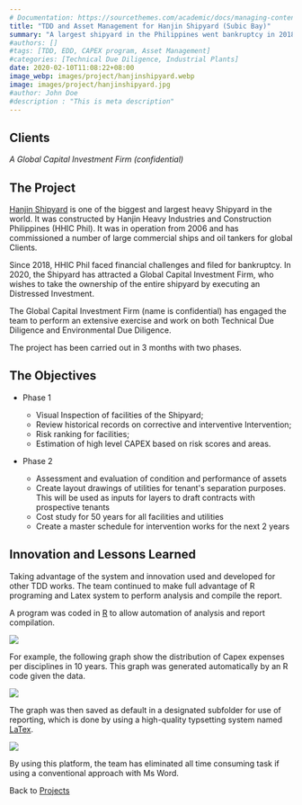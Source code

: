 ```yaml
---
# Documentation: https://sourcethemes.com/academic/docs/managing-content/
title: "TDD and Asset Management for Hanjin Shipyard (Subic Bay)"
summary: "A largest shipyard in the Philippines went bankruptcy in 2018, the team was engaged with a Global Investment firm to conduct extensive EDD and TDD for the Client to perform commercial negotiation on acquisition of the property and operational arrangement with new tenants."
#authors: []
#tags: [TDD, EDD, CAPEX program, Asset Management]
#categories: [Technical Due Diligence, Industrial Plants]
date: 2020-02-10T11:08:22+08:00
image_webp: images/project/hanjinshipyard.webp
image: images/project/hanjinshipyard.jpg
#author: John Doe
#description : "This is meta description"
---
```

## Clients
*A Global Capital Investment Firm (confidential)*

<!-- ![alt text](/img/client-logo/grandplazahotel.png) -->

## The Project
[Hanjin Shipyard](https://en.wikipedia.org/wiki/Hanjin_Heavy_Industries_and_Construction_Philippines) is one of the biggest and largest heavy Shipyard in the world. It was constructed by Hanjin Heavy Industries and Construction Philippines (HHIC Phil). It was in operation from 2006 and has commissioned a number of large commercial ships and oil tankers for global Clients.

Since 2018, HHIC Phil faced financial challenges and filed for bankruptcy. In 2020, the Shipyard has attracted a Global Capital Investment Firm, who wishes to take the ownership of the entire shipyard by executing an Distressed Investment.

The Global Capital Investment Firm (name is confidential) has engaged the team to perform an extensive exercise and work on both Technical Due Diligence and Environmental Due Diligence.

The project has been carried out in 3 months with two phases.

## The Objectives
* Phase 1

  * Visual Inspection of facilities of the Shipyard;
  * Review historical records on corrective and interventive Intervention;
  * Risk ranking for facilities;
  * Estimation of high level CAPEX based on risk scores and areas.
* Phase 2
  * Assessment and evaluation of condition and performance of assets
  * Create layout drawings of utilities for tenant's separation purposes. This will be used as inputs for layers to draft contracts with prospective tenants
  * Cost study for 50 years for all facilities and utilities
  * Create a master schedule for intervention works for the next 2 years

## Innovation and Lessons Learned

Taking advantage of the system and innovation used and developed for other TDD works. The team continued to make full advantage of R programing and Latex system to perform analysis and compile the report.

  A program was coded in [R](https://www.r-project.org/) to allow automation of analysis and report compilation.

  ![](https://www.r-project.org/Rlogo.png)

  <!-- ![](/images/project/2020hankyu.jpg) -->

  For example, the following graph show the distribution of Capex expenses per disciplines in 10 years. This graph was generated automatically by an R code given the data.
  <!-- ![](https://namkyodai.github.io/img/techs/tdd.png) -->

  ![](/images/project/tdd.png)

  The graph was then saved as default in a designated subfolder for use of reporting, which is done by using a high-quality typsetting system named [LaTex](https://www.latex-project.org/).

  ![](https://www.latex-project.org/img/latex-project-logo.svg)

  By using this platform, the team has eliminated all time consuming task if using a conventional approach with Ms Word.

Back to [Projects](/project)
